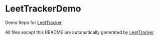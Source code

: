 # LeetTrackerDemo
Demo Repo for [LeetTracker](https://github.com/yuhuili/LeetTracker-Release)

All files except this README are automatically generated by [LeetTracker](https://github.com/yuhuili/LeetTracker-Release)
